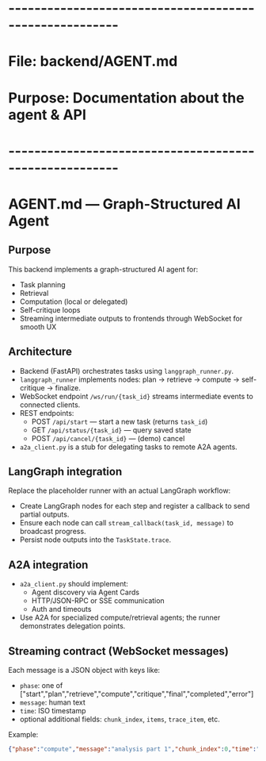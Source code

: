 # -------------------------------------------------------
# File: backend/AGENT.md
# Purpose: Documentation about the agent & API
# -------------------------------------------------------


# AGENT.md — Graph-Structured AI Agent

## Purpose
This backend implements a graph-structured AI agent for:
- Task planning
- Retrieval
- Computation (local or delegated)
- Self-critique loops
- Streaming intermediate outputs to frontends through WebSocket for smooth UX

## Architecture
- Backend (FastAPI) orchestrates tasks using `langgraph_runner.py`.
- `langgraph_runner` implements nodes: plan -> retrieve -> compute -> self-critique -> finalize.
- WebSocket endpoint `/ws/run/{task_id}` streams intermediate events to connected clients.
- REST endpoints:
  - POST `/api/start` — start a new task (returns `task_id`)
  - GET `/api/status/{task_id}` — query saved state
  - POST `/api/cancel/{task_id}` — (demo) cancel
- `a2a_client.py` is a stub for delegating tasks to remote A2A agents.

## LangGraph integration
Replace the placeholder runner with an actual LangGraph workflow:
- Create LangGraph nodes for each step and register a callback to send partial outputs.
- Ensure each node can call `stream_callback(task_id, message)` to broadcast progress.
- Persist node outputs into the `TaskState.trace`.

## A2A integration
- `a2a_client.py` should implement:
  - Agent discovery via Agent Cards
  - HTTP/JSON-RPC or SSE communication
  - Auth and timeouts
- Use A2A for specialized compute/retrieval agents; the runner demonstrates delegation points.

## Streaming contract (WebSocket messages)
Each message is a JSON object with keys like:
- `phase`: one of ["start","plan","retrieve","compute","critique","final","completed","error"]
- `message`: human text
- `time`: ISO timestamp
- optional additional fields: `chunk_index`, `items`, `trace_item`, etc.

Example:
```json
{"phase":"compute","message":"analysis part 1","chunk_index":0,"time":"2025-08-30T12:00:00Z"}